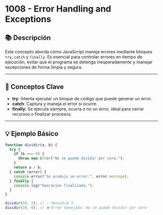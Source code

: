 # 1008 - Error Handling and Exceptions

## 📚 Descripción

Este concepto aborda cómo JavaScript maneja errores mediante bloques `try`, `catch` y `finally`. Es esencial para controlar errores en tiempo de ejecución, evitar que el programa se detenga inesperadamente y manejar excepciones de forma limpia y segura.

---

## 🧠 Conceptos Clave

- **try**: Intenta ejecutar un bloque de código que puede generar un error.
- **catch**: Captura y maneja el error si ocurre.
- **finally**: Se ejecuta siempre, ocurra o no un error, ideal para cerrar recursos o finalizar procesos.

---

## 💡 Ejemplo Básico

```js
function dividir(a, b) {
  try {
    if (b === 0) {
      throw new Error("No se puede dividir por cero.");
    }
    return a / b;
  } catch (error) {
    console.error("Se produjo un error:", error.message);
  } finally {
    console.log("Operación finalizada.");
  }
}

dividir(10, 2); // ✅ Devuelve 5
dividir(10, 0); // ❌ Error manejado: No se puede dividir por cero
